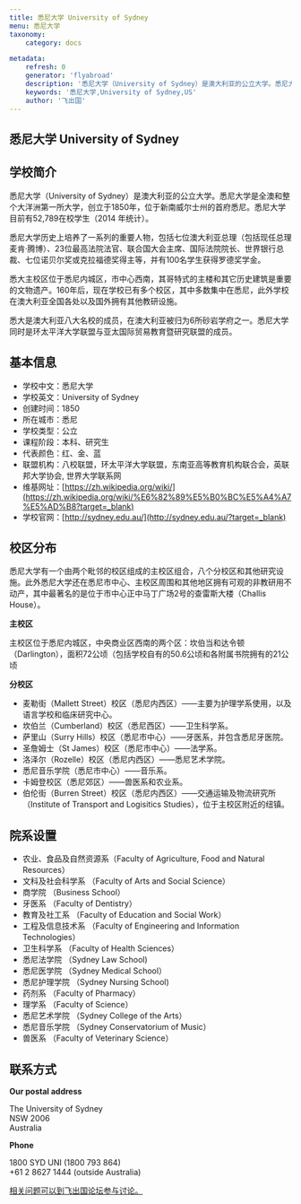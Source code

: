 ```yaml
---
title: 悉尼大学 University of Sydney
menu: 悉尼大学
taxonomy:
    category: docs

metadata:
    refresh: 0
    generator: 'flyabroad'
    description: '悉尼大学（University of Sydney）是澳大利亚的公立大学。悉尼大学是全澳和整个大洋洲第一所大学，创立于1850年，位于新南威尔士州的首府悉尼。悉尼大学目前有52,789在校学生（2014 年统计）。。'
    keywords: '悉尼大学,University of Sydney,US'
    author: '飞出国'
---
```


## 悉尼大学 University of Sydney ##

## 学校简介 ##

悉尼大学（University of Sydney）是澳大利亚的公立大学。悉尼大学是全澳和整个大洋洲第一所大学，创立于1850年，位于新南威尔士州的首府悉尼。悉尼大学目前有52,789在校学生（2014 年统计）。

悉尼大学历史上培养了一系列的重要人物，包括七位澳大利亚总理（包括现任总理麦肯·腾博）、23位最高法院法官、联合国大会主席、国际法院院长、世界银行总裁、七位诺贝尔奖或克拉福德奖得主等，并有100名学生获得罗德奖学金。

悉大主校区位于悉尼内城区，市中心西南，其哥特式的主楼和其它历史建筑是重要的文物遗产。160年后，现在学校已有多个校区，其中多数集中在悉尼，此外学校在澳大利亚全国各处以及国外拥有其他教研设施。

悉大是澳大利亚八大名校的成员，在澳大利亚被归为6所砂岩学府之一。悉尼大学同时是环太平洋大学联盟与亚太国际贸易教育暨研究联盟的成员。

## 基本信息 ##

- 学校中文：悉尼大学  
- 学校英文：University of Sydney  
- 创建时间：1850 
- 所在城市：悉尼  
- 学校类型：公立   
- 课程阶段：本科、研究生  
- 代表颜色：红、金、蓝   
- 联盟机构：八校联盟，环太平洋大学联盟，东南亚高等教育机构联合会，英联邦大学协会, 世界大学联系网  
- 维基网址：[https://zh.wikipedia.org/wiki/](https://zh.wikipedia.org/wiki/%E6%82%89%E5%B0%BC%E5%A4%A7%E5%AD%B8?target=_blank)   
- 学校官网：[http://sydney.edu.au/](http://sydney.edu.au/?target=_blank)

## 校区分布 ##

悉尼大学有一个由两个毗邻的校区组成的主校区组合，八个分校区和其他研究设施。此外悉尼大学还在悉尼市中心、主校区周围和其他地区拥有可观的非教研用不动产，其中最著名的是位于市中心正中马丁广场2号的查雷斯大楼（Challis House）。

**主校区**

主校区位于悉尼内城区，中央商业区西南的两个区：坎伯当和达令顿（Darlington），面积72公顷（包括学校自有的50.6公顷和各附属书院拥有的21公顷

**分校区**

- 麦勒街（Mallett Street）校区（悉尼内西区）——主要为护理学系使用，以及语言学校和临床研究中心。
- 坎伯兰（Cumberland）校区（悉尼西区）——卫生科学系。
- 萨里山（Surry Hills）校区（悉尼市中心）——牙医系，并包含悉尼牙医院。
- 圣詹姆士（St James）校区（悉尼市中心）——法学系。
- 洛泽尔（Rozelle）校区（悉尼内西区）——悉尼艺术学院。
- 悉尼音乐学院（悉尼市中心）——音乐系。
- 卡姆登校区（悉尼郊区）——兽医系和农业系。
- 伯伦街（Burren Street）校区（悉尼内西区）——交通运输及物流研究所（Institute of Transport and Logisitics Studies），位于主校区附近的纽镇。


## 院系设置 ##

- 农业、食品及自然资源系（Faculty of Agriculture, Food and Natural Resources）
- 文科及社会科学系 （Faculty of Arts and Social Science）
- 商学院 （Business School）
- 牙医系 （Faculty of Dentistry）
- 教育及社工系 （Faculty of Education and Social Work）
- 工程及信息技术系 （Faculty of Engineering and Information Technologies）
- 卫生科学系 （Faculty of Health Sciences）
- 悉尼法学院 （Sydney Law School)
- 悉尼医学院 （Sydney Medical School）
- 悉尼护理学院 （Sydney Nursing School)
- 药剂系 （Faculty of Pharmacy）
- 理学系 （Faculty of Science）
- 悉尼艺术学院 （Sydney College of the Arts）
- 悉尼音乐学院 （Sydney Conservatorium of Music）
- 兽医系 （Faculty of Veterinary Science）

## 联系方式 ##

**Our postal address**

The University of Sydney  
 NSW 2006  
 Australia

**Phone**

1800 SYD UNI (1800 793 864)  
 +61 2 8627 1444 (outside Australia)



[相关问题可以到飞出国论坛参与讨论。](http://bbs.fcgvisa.com/t/17210?target=_blank)
